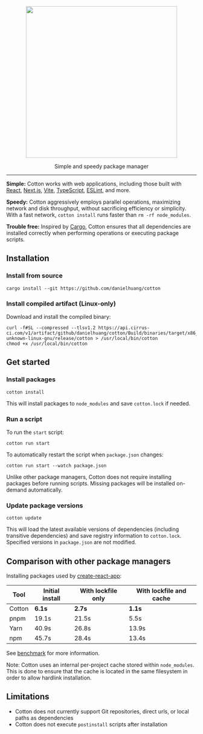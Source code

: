<div align="center">
	<img width="400" src="logo.svg">
</div>

<p align="center">
  Simple and speedy package manager
</p>

---

**Simple:** Cotton works with web applications, including those built with [React](https://reactjs.org/), [Next.js](https://nextjs.org/), [Vite](https://vitejs.dev/), [TypeScript](https://www.typescriptlang.org/), [ESLint](https://eslint.org/), and more.

**Speedy:** Cotton aggressively employs parallel operations, maximizing network and disk throughput, without sacrificing efficiency or simplicity. With a fast network, `cotton install` runs faster than `rm -rf node_modules`.

**Trouble free:** Inspired by [Cargo](https://crates.io/), Cotton ensures that all dependencies are installed correctly when performing operations or executing package scripts.

## Installation

### Install from source

```
cargo install --git https://github.com/danielhuang/cotton
```

### Install compiled artifact (Linux-only)

Download and install the compiled binary:

```
curl -f#SL --compressed --tlsv1.2 https://api.cirrus-ci.com/v1/artifact/github/danielhuang/cotton/Build/binaries/target/x86_64-unknown-linux-gnu/release/cotton > /usr/local/bin/cotton
chmod +x /usr/local/bin/cotton
```

## Get started

### Install packages

```
cotton install
```

This will install packages to `node_modules` and save `cotton.lock` if needed.

### Run a script

To run the `start` script:

```
cotton run start
```

To automatically restart the script when `package.json` changes:

```
cotton run start --watch package.json
```

Unlike other package managers, Cotton does not require installing packages before running scripts. Missing packages will be installed on-demand automatically.

### Update package versions

```
cotton update
```

This will load the latest available versions of dependencies (including transitive dependencies) and save registry information to `cotton.lock`. Specified versions in `package.json` are not modified.

## Comparison with other package managers

Installing packages used by [create-react-app](https://create-react-app.dev/):

| Tool | Initial install | With lockfile only | With lockfile and cache |
| --- | --- | --- | --- |
| Cotton | **6.1s** | **2.7s** | **1.1s** |
| pnpm | 19.1s | 21.5s | 5.5s |
| Yarn | 40.9s | 26.8s | 13.9s |
| npm | 45.7s | 28.4s | 13.4s |

See [benchmark](benchmark.md) for more information.

Note: Cotton uses an internal per-project cache stored within `node_modules`. This is done to ensure that the cache is located in the same filesystem in order to allow hardlink installation.

## Limitations

* Cotton does not currently support Git repositories, direct urls, or local paths as dependencies
* Cotton does not execute `postinstall` scripts after installation